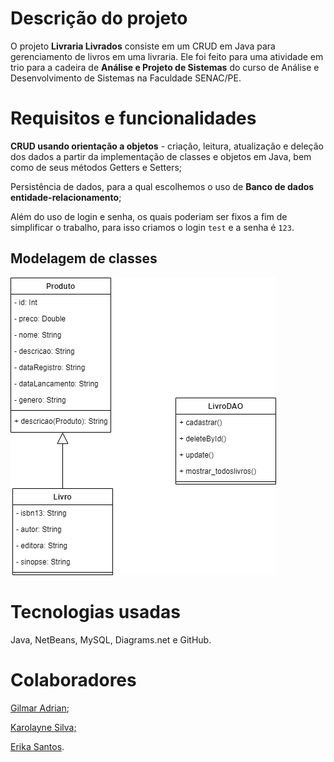 # Descrição do projeto

O projeto **Livraria Livrados** consiste em um CRUD em Java para gerenciamento de livros em uma livraria. Ele foi feito para uma atividade em trio para a cadeira de **Análise e Projeto de Sistemas** do curso de Análise e Desenvolvimento de Sistemas na Faculdade SENAC/PE. 

# Requisitos e funcionalidades

**CRUD usando orientação a objetos** - criação, leitura, atualização e deleção dos dados a partir da implementação de classes e objetos em Java, bem como de seus métodos Getters e Setters;

Persistência de dados, para a qual escolhemos o uso de **Banco de dados entidade-relacionamento**;

Além do uso de login e senha, os quais poderiam ser fixos a fim de simplificar o trabalho, para isso criamos o login `test` e a senha é `123`.

## Modelagem de classes

![Diagrama de classes da livraria, contendo as entidades Livro e Produto, as quais têm uma relação de herança, bem como com a LivroDAO, que é uma classe de conexão](resources/Diagrama-de-classes-Livrados.png)

# Tecnologias usadas

Java, NetBeans, MySQL, Diagrams.net e GitHub.

# Colaboradores

[Gilmar Adrian](https://www.linkedin.com/in/brazadrian/);

[Karolayne Silva;](https://www.linkedin.com/in/karolayne-silvas/)

[Erika Santos](https://www.linkedin.com/in/erika-santos-84566224a/).
